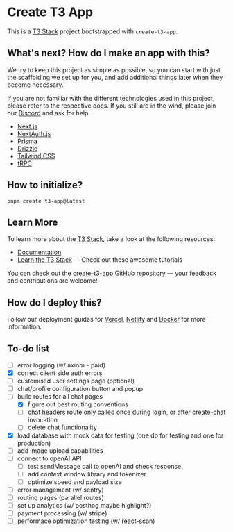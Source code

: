 # Create T3 App

This is a [T3 Stack](https://create.t3.gg/) project bootstrapped with `create-t3-app`.

## What's next? How do I make an app with this?

We try to keep this project as simple as possible, so you can start with just the scaffolding we set up for you, and add additional things later when they become necessary.

If you are not familiar with the different technologies used in this project, please refer to the respective docs. If you still are in the wind, please join our [Discord](https://t3.gg/discord) and ask for help.

- [Next.js](https://nextjs.org)
- [NextAuth.js](https://next-auth.js.org)
- [Prisma](https://prisma.io)
- [Drizzle](https://orm.drizzle.team)
- [Tailwind CSS](https://tailwindcss.com)
- [tRPC](https://trpc.io)

## How to initialize?

```
pnpm create t3-app@latest
```

## Learn More

To learn more about the [T3 Stack](https://create.t3.gg/), take a look at the following resources:

- [Documentation](https://create.t3.gg/)
- [Learn the T3 Stack](https://create.t3.gg/en/faq#what-learning-resources-are-currently-available) — Check out these awesome tutorials

You can check out the [create-t3-app GitHub repository](https://github.com/t3-oss/create-t3-app) — your feedback and contributions are welcome!

## How do I deploy this?

Follow our deployment guides for [Vercel](https://create.t3.gg/en/deployment/vercel), [Netlify](https://create.t3.gg/en/deployment/netlify) and [Docker](https://create.t3.gg/en/deployment/docker) for more information.

## To-do list

- [ ] error logging (w/ axiom - paid)
- [x] correct client side auth errors
- [ ] customised user settings page (optional)
- [ ] chat/profile configuration button and popup
- [ ] build routes for all chat pages
  - [x] figure out best routing conventions
  - [ ] chat headers route only called once during login, or after create-chat invocation
  - [ ] delete chat functionality
- [x] load database with mock data for testing (one db for testing and one for production)
- [ ] add image upload capabilities
- [ ] connect to openAI API
  - [ ] test sendMessage call to openAI and check response
  - [ ] add context window library and tokenizer
  - [ ] optimize speed and payload size
- [ ] error management (w/ sentry)
- [ ] routing pages (parallel routes)
- [ ] set up analytics (w/ posthog maybe highlight?)
- [ ] payment processing (w/ stripe)
- [ ] performace optimization testing (w/ react-scan)
